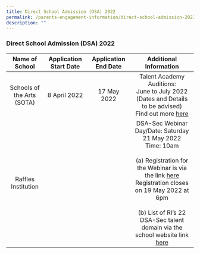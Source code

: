 ```yaml
---
title: Direct School Admission (DSA) 2022
permalink: /parents-engagement-information/direct-school-admission-2022
description: ""
---
```

### Direct School Admission (DSA) 2022

| Name of School | Application Start Date | Application End Date | Additional Information |
|:---:|:---:|:---:|:---:|
| Schools of the Arts<br>(SOTA) | 8 April 2022 |  17 May 2022 | Talent Academy Auditions:<br>June to July 2022<br>(Dates and Details to be advised)<br>Find out more [here](SOTA.EDU.SG/ADMISSIONS) |
| Raffles Institution<br>  |   |   | DSA-Sec Webinar<br>Day/Date: Saturday 21 May 2022<br>Time: 10am<br> <br>(a)  Registration for the Webinar is via the link [here](https://www.eventnook.com/event/2022dsasectalk)<br>Registration closes on 19 May 2022 at 6pm<br> <br>(b)  List of RI’s 22 DSA-Sec talent domain via the school website link [here](http://www.ri.edu.sg/admissions/year-1-admissions/year-1-direct-school-admission) |